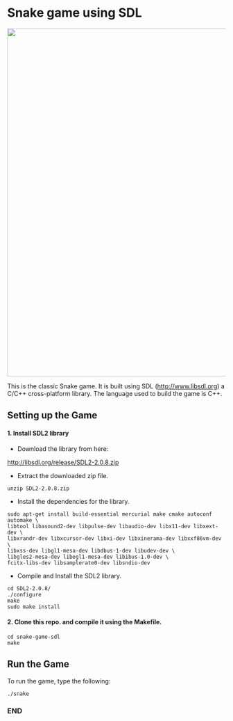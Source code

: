 # Snake game using SDL

<img src="img/img1.png" width="800"/>

This is the classic Snake game. It is built using SDL (<http://www.libsdl.org>)
a C/C++ cross-platform library. The language used to build the game is C++.

## Setting up the Game

#### 1. Install SDL2 library

* Download the library from here:

<http://libsdl.org/release/SDL2-2.0.8.zip>

* Extract the downloaded zip file.
```shell
unzip SDL2-2.0.8.zip
```

* Install the dependencies for the library.
```shell
sudo apt-get install build-essential mercurial make cmake autoconf automake \
libtool libasound2-dev libpulse-dev libaudio-dev libx11-dev libxext-dev \
libxrandr-dev libxcursor-dev libxi-dev libxinerama-dev libxxf86vm-dev \
libxss-dev libgl1-mesa-dev libdbus-1-dev libudev-dev \
libgles2-mesa-dev libegl1-mesa-dev libibus-1.0-dev \
fcitx-libs-dev libsamplerate0-dev libsndio-dev
```

* Compile and Install the SDL2 library.
```shell
cd SDL2-2.0.8/
./configure
make
sudo make install
```

#### 2. Clone this repo. and compile it using the Makefile.
```shell
cd snake-game-sdl
make
```
## Run the Game

To run the game, type the following:
```shell
./snake
```
### END


